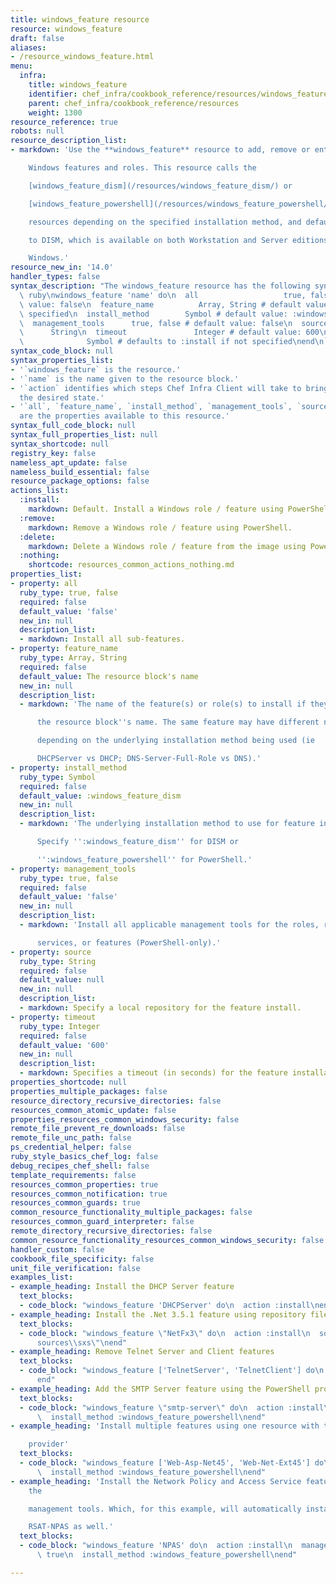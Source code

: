 ```yaml
---
title: windows_feature resource
resource: windows_feature
draft: false
aliases:
- /resource_windows_feature.html
menu:
  infra:
    title: windows_feature
    identifier: chef_infra/cookbook_reference/resources/windows_feature windows_feature
    parent: chef_infra/cookbook_reference/resources
    weight: 1300
resource_reference: true
robots: null
resource_description_list:
- markdown: 'Use the **windows_feature** resource to add, remove or entirely delete

    Windows features and roles. This resource calls the

    [windows_feature_dism](/resources/windows_feature_dism/) or

    [windows_feature_powershell](/resources/windows_feature_powershell/)

    resources depending on the specified installation method, and defaults

    to DISM, which is available on both Workstation and Server editions of

    Windows.'
resource_new_in: '14.0'
handler_types: false
syntax_description: "The windows_feature resource has the following syntax:\n\n```\
  \ ruby\nwindows_feature 'name' do\n  all                   true, false # default\
  \ value: false\n  feature_name          Array, String # default value: 'name' unless\
  \ specified\n  install_method        Symbol # default value: :windows_feature_dism\n\
  \  management_tools      true, false # default value: false\n  source          \
  \      String\n  timeout               Integer # default value: 600\n  action  \
  \              Symbol # defaults to :install if not specified\nend\n```"
syntax_code_block: null
syntax_properties_list:
- '`windows_feature` is the resource.'
- '`name` is the name given to the resource block.'
- '`action` identifies which steps Chef Infra Client will take to bring the node into
  the desired state.'
- '`all`, `feature_name`, `install_method`, `management_tools`, `source`, and `timeout`
  are the properties available to this resource.'
syntax_full_code_block: null
syntax_full_properties_list: null
syntax_shortcode: null
registry_key: false
nameless_apt_update: false
nameless_build_essential: false
resource_package_options: false
actions_list:
  :install:
    markdown: Default. Install a Windows role / feature using PowerShell.
  :remove:
    markdown: Remove a Windows role / feature using PowerShell.
  :delete:
    markdown: Delete a Windows role / feature from the image using PowerShell.
  :nothing:
    shortcode: resources_common_actions_nothing.md
properties_list:
- property: all
  ruby_type: true, false
  required: false
  default_value: 'false'
  new_in: null
  description_list:
  - markdown: Install all sub-features.
- property: feature_name
  ruby_type: Array, String
  required: false
  default_value: The resource block's name
  new_in: null
  description_list:
  - markdown: 'The name of the feature(s) or role(s) to install if they differ from

      the resource block''s name. The same feature may have different names

      depending on the underlying installation method being used (ie

      DHCPServer vs DHCP; DNS-Server-Full-Role vs DNS).'
- property: install_method
  ruby_type: Symbol
  required: false
  default_value: :windows_feature_dism
  new_in: null
  description_list:
  - markdown: 'The underlying installation method to use for feature installation.

      Specify '':windows_feature_dism'' for DISM or

      '':windows_feature_powershell'' for PowerShell.'
- property: management_tools
  ruby_type: true, false
  required: false
  default_value: 'false'
  new_in: null
  description_list:
  - markdown: 'Install all applicable management tools for the roles, role

      services, or features (PowerShell-only).'
- property: source
  ruby_type: String
  required: false
  default_value: null
  new_in: null
  description_list:
  - markdown: Specify a local repository for the feature install.
- property: timeout
  ruby_type: Integer
  required: false
  default_value: '600'
  new_in: null
  description_list:
  - markdown: Specifies a timeout (in seconds) for the feature installation.
properties_shortcode: null
properties_multiple_packages: false
resource_directory_recursive_directories: false
resources_common_atomic_update: false
properties_resources_common_windows_security: false
remote_file_prevent_re_downloads: false
remote_file_unc_path: false
ps_credential_helper: false
ruby_style_basics_chef_log: false
debug_recipes_chef_shell: false
template_requirements: false
resources_common_properties: true
resources_common_notification: true
resources_common_guards: true
common_resource_functionality_multiple_packages: false
resources_common_guard_interpreter: false
remote_directory_recursive_directories: false
common_resource_functionality_resources_common_windows_security: false
handler_custom: false
cookbook_file_specificity: false
unit_file_verification: false
examples_list:
- example_heading: Install the DHCP Server feature
  text_blocks:
  - code_block: "windows_feature 'DHCPServer' do\n  action :install\nend"
- example_heading: Install the .Net 3.5.1 feature using repository files on DVD
  text_blocks:
  - code_block: "windows_feature \"NetFx3\" do\n  action :install\n  source \"d:\\\
      sources\\sxs\"\nend"
- example_heading: Remove Telnet Server and Client features
  text_blocks:
  - code_block: "windows_feature ['TelnetServer', 'TelnetClient'] do\n  action :remove\n\
      end"
- example_heading: Add the SMTP Server feature using the PowerShell provider
  text_blocks:
  - code_block: "windows_feature \"smtp-server\" do\n  action :install\n  all true\n\
      \  install_method :windows_feature_powershell\nend"
- example_heading: 'Install multiple features using one resource with the PowerShell

    provider'
  text_blocks:
  - code_block: "windows_feature ['Web-Asp-Net45', 'Web-Net-Ext45'] do\n  action :install\n\
      \  install_method :windows_feature_powershell\nend"
- example_heading: 'Install the Network Policy and Access Service feature, including
    the

    management tools. Which, for this example, will automatically install

    RSAT-NPAS as well.'
  text_blocks:
  - code_block: "windows_feature 'NPAS' do\n  action :install\n  management_tools\
      \ true\n  install_method :windows_feature_powershell\nend"

---
```

